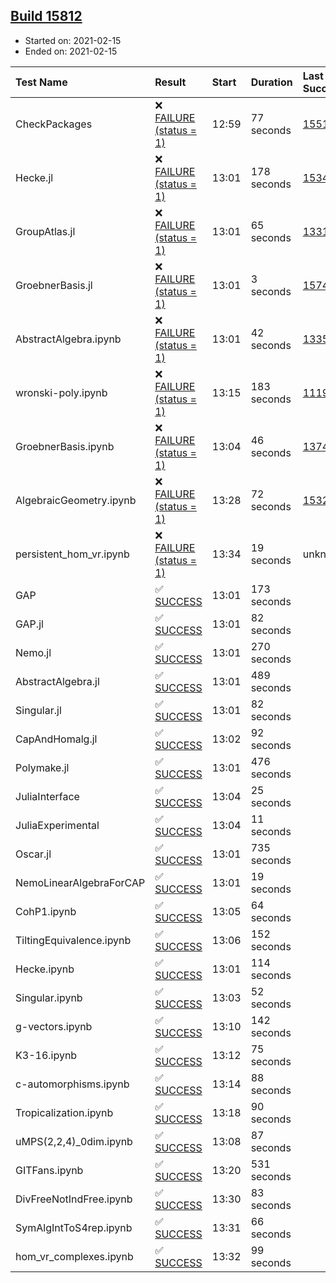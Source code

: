 ## [Build 15812](https://oscarci.mathematik.uni-kl.de/job/oscar/15812/)

* Started on: 2021-02-15
* Ended on: 2021-02-15

| Test Name    | Result | Start | Duration | Last Success | First Failure |
|:-------------|:-------|:------|:---------|:-------------|:--------------|
| CheckPackages | ❌ [FAILURE (status = 1)](https://oscarci.mathematik.uni-kl.de/job/oscar/15812/artifact/logs/build-15812/CheckPackages.log) | 12:59 | 77 seconds | [15514](https://oscarci.mathematik.uni-kl.de/job/oscar/15514/) | [15515](https://oscarci.mathematik.uni-kl.de/job/oscar/15515/) |
| Hecke.jl | ❌ [FAILURE (status = 1)](https://oscarci.mathematik.uni-kl.de/job/oscar/15812/artifact/logs/build-15812/Hecke.jl.log) | 13:01 | 178 seconds | [15344](https://oscarci.mathematik.uni-kl.de/job/oscar/15344/) | [15348](https://oscarci.mathematik.uni-kl.de/job/oscar/15348/) |
| GroupAtlas.jl | ❌ [FAILURE (status = 1)](https://oscarci.mathematik.uni-kl.de/job/oscar/15812/artifact/logs/build-15812/GroupAtlas.jl.log) | 13:01 | 65 seconds | [13311](https://oscarci.mathematik.uni-kl.de/job/oscar/13311/) | [13312](https://oscarci.mathematik.uni-kl.de/job/oscar/13312/) |
| GroebnerBasis.jl | ❌ [FAILURE (status = 1)](https://oscarci.mathematik.uni-kl.de/job/oscar/15812/artifact/logs/build-15812/GroebnerBasis.jl.log) | 13:01 | 3 seconds | [15745](https://oscarci.mathematik.uni-kl.de/job/oscar/15745/) | [15746](https://oscarci.mathematik.uni-kl.de/job/oscar/15746/) |
| AbstractAlgebra.ipynb | ❌ [FAILURE (status = 1)](https://oscarci.mathematik.uni-kl.de/job/oscar/15812/artifact/logs/build-15812/AbstractAlgebra.ipynb.log) | 13:01 | 42 seconds | [13355](https://oscarci.mathematik.uni-kl.de/job/oscar/13355/) | [13356](https://oscarci.mathematik.uni-kl.de/job/oscar/13356/) |
| wronski-poly.ipynb | ❌ [FAILURE (status = 1)](https://oscarci.mathematik.uni-kl.de/job/oscar/15812/artifact/logs/build-15812/wronski-poly.ipynb.log) | 13:15 | 183 seconds | [11192](https://oscarci.mathematik.uni-kl.de/job/oscar/11192/) | [11193](https://oscarci.mathematik.uni-kl.de/job/oscar/11193/) |
| GroebnerBasis.ipynb | ❌ [FAILURE (status = 1)](https://oscarci.mathematik.uni-kl.de/job/oscar/15812/artifact/logs/build-15812/GroebnerBasis.ipynb.log) | 13:04 | 46 seconds | [13748](https://oscarci.mathematik.uni-kl.de/job/oscar/13748/) | [13749](https://oscarci.mathematik.uni-kl.de/job/oscar/13749/) |
| AlgebraicGeometry.ipynb | ❌ [FAILURE (status = 1)](https://oscarci.mathematik.uni-kl.de/job/oscar/15812/artifact/logs/build-15812/AlgebraicGeometry.ipynb.log) | 13:28 | 72 seconds | [15322](https://oscarci.mathematik.uni-kl.de/job/oscar/15322/) | [15323](https://oscarci.mathematik.uni-kl.de/job/oscar/15323/) |
| persistent_hom_vr.ipynb | ❌ [FAILURE (status = 1)](https://oscarci.mathematik.uni-kl.de/job/oscar/15812/artifact/logs/build-15812/persistent_hom_vr.ipynb.log) | 13:34 | 19 seconds | unknown | unknown |
| GAP | ✅ [SUCCESS](https://oscarci.mathematik.uni-kl.de/job/oscar/15812/artifact/logs/build-15812/GAP.log) | 13:01 | 173 seconds |  |  |
| GAP.jl | ✅ [SUCCESS](https://oscarci.mathematik.uni-kl.de/job/oscar/15812/artifact/logs/build-15812/GAP.jl.log) | 13:01 | 82 seconds |  |  |
| Nemo.jl | ✅ [SUCCESS](https://oscarci.mathematik.uni-kl.de/job/oscar/15812/artifact/logs/build-15812/Nemo.jl.log) | 13:01 | 270 seconds |  |  |
| AbstractAlgebra.jl | ✅ [SUCCESS](https://oscarci.mathematik.uni-kl.de/job/oscar/15812/artifact/logs/build-15812/AbstractAlgebra.jl.log) | 13:01 | 489 seconds |  |  |
| Singular.jl | ✅ [SUCCESS](https://oscarci.mathematik.uni-kl.de/job/oscar/15812/artifact/logs/build-15812/Singular.jl.log) | 13:01 | 82 seconds |  |  |
| CapAndHomalg.jl | ✅ [SUCCESS](https://oscarci.mathematik.uni-kl.de/job/oscar/15812/artifact/logs/build-15812/CapAndHomalg.jl.log) | 13:02 | 92 seconds |  |  |
| Polymake.jl | ✅ [SUCCESS](https://oscarci.mathematik.uni-kl.de/job/oscar/15812/artifact/logs/build-15812/Polymake.jl.log) | 13:01 | 476 seconds |  |  |
| JuliaInterface | ✅ [SUCCESS](https://oscarci.mathematik.uni-kl.de/job/oscar/15812/artifact/logs/build-15812/JuliaInterface.log) | 13:04 | 25 seconds |  |  |
| JuliaExperimental | ✅ [SUCCESS](https://oscarci.mathematik.uni-kl.de/job/oscar/15812/artifact/logs/build-15812/JuliaExperimental.log) | 13:04 | 11 seconds |  |  |
| Oscar.jl | ✅ [SUCCESS](https://oscarci.mathematik.uni-kl.de/job/oscar/15812/artifact/logs/build-15812/Oscar.jl.log) | 13:01 | 735 seconds |  |  |
| NemoLinearAlgebraForCAP | ✅ [SUCCESS](https://oscarci.mathematik.uni-kl.de/job/oscar/15812/artifact/logs/build-15812/NemoLinearAlgebraForCAP.log) | 13:01 | 19 seconds |  |  |
| CohP1.ipynb | ✅ [SUCCESS](https://oscarci.mathematik.uni-kl.de/job/oscar/15812/artifact/logs/build-15812/CohP1.ipynb.log) | 13:05 | 64 seconds |  |  |
| TiltingEquivalence.ipynb | ✅ [SUCCESS](https://oscarci.mathematik.uni-kl.de/job/oscar/15812/artifact/logs/build-15812/TiltingEquivalence.ipynb.log) | 13:06 | 152 seconds |  |  |
| Hecke.ipynb | ✅ [SUCCESS](https://oscarci.mathematik.uni-kl.de/job/oscar/15812/artifact/logs/build-15812/Hecke.ipynb.log) | 13:01 | 114 seconds |  |  |
| Singular.ipynb | ✅ [SUCCESS](https://oscarci.mathematik.uni-kl.de/job/oscar/15812/artifact/logs/build-15812/Singular.ipynb.log) | 13:03 | 52 seconds |  |  |
| g-vectors.ipynb | ✅ [SUCCESS](https://oscarci.mathematik.uni-kl.de/job/oscar/15812/artifact/logs/build-15812/g-vectors.ipynb.log) | 13:10 | 142 seconds |  |  |
| K3-16.ipynb | ✅ [SUCCESS](https://oscarci.mathematik.uni-kl.de/job/oscar/15812/artifact/logs/build-15812/K3-16.ipynb.log) | 13:12 | 75 seconds |  |  |
| c-automorphisms.ipynb | ✅ [SUCCESS](https://oscarci.mathematik.uni-kl.de/job/oscar/15812/artifact/logs/build-15812/c-automorphisms.ipynb.log) | 13:14 | 88 seconds |  |  |
| Tropicalization.ipynb | ✅ [SUCCESS](https://oscarci.mathematik.uni-kl.de/job/oscar/15812/artifact/logs/build-15812/Tropicalization.ipynb.log) | 13:18 | 90 seconds |  |  |
| uMPS(2,2,4)_0dim.ipynb | ✅ [SUCCESS](https://oscarci.mathematik.uni-kl.de/job/oscar/15812/artifact/logs/build-15812/uMPS-2-2-4-_0dim.ipynb.log) | 13:08 | 87 seconds |  |  |
| GITFans.ipynb | ✅ [SUCCESS](https://oscarci.mathematik.uni-kl.de/job/oscar/15812/artifact/logs/build-15812/GITFans.ipynb.log) | 13:20 | 531 seconds |  |  |
| DivFreeNotIndFree.ipynb | ✅ [SUCCESS](https://oscarci.mathematik.uni-kl.de/job/oscar/15812/artifact/logs/build-15812/DivFreeNotIndFree.ipynb.log) | 13:30 | 83 seconds |  |  |
| SymAlgIntToS4rep.ipynb | ✅ [SUCCESS](https://oscarci.mathematik.uni-kl.de/job/oscar/15812/artifact/logs/build-15812/SymAlgIntToS4rep.ipynb.log) | 13:31 | 66 seconds |  |  |
| hom_vr_complexes.ipynb | ✅ [SUCCESS](https://oscarci.mathematik.uni-kl.de/job/oscar/15812/artifact/logs/build-15812/hom_vr_complexes.ipynb.log) | 13:32 | 99 seconds |  |  |
